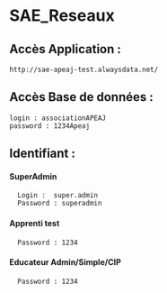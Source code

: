 # SAE_Reseaux

## Accès Application :
```
http://sae-apeaj-test.alwaysdata.net/

```
## Accès Base de données :
```
login : associationAPEAJ
password : 1234Apeaj
```
## Identifiant :

#### SuperAdmin
```
  Login :  super.admin   
  Password : superadmin
```
#### Apprenti test
``` 
  Password : 1234
```
 #### Educateur Admin/Simple/CIP
``` 
  Password : 1234
```
 
 
 
